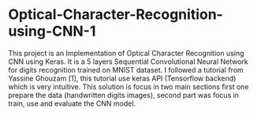 # Optical-Character-Recognition-using-CNN-1
This project is an Implementation of Optical Character Recognition using CNN using Keras. It is a 5 layers Sequential Convolutional Neural Network for digits recognition trained on MNIST dataset. I followed a tutorial from Yassine Ghouzam [1], this tutorial use keras API (Tensorflow backend) which is very intuitive. This solution is focus in two main sections first one prepare the data (handwritten digits images), second part was focus in train, use and evaluate the CNN model. 
